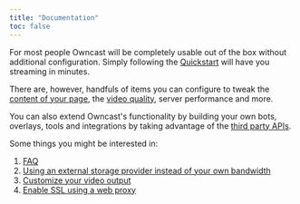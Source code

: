 ```yaml
---
title: "Documentation"
toc: false
---
```


For most people Owncast will be completely usable out of the box without additional configuration. Simply following the [Quickstart](/quickstart) will have you streaming in minutes.

There are, however, handfuls of items you can configure to tweak the [content of your page](website), the [video quality](encoding), server performance and more.

You can also extend Owncast's functionality by building your own bots, overlays, tools and integrations by taking advantage of the [third party APIs](/thirdparty).

Some things you might be interested in:

1. [FAQ](/faq)
1. [Using an external storage provider instead of your own bandwidth](/docs/storage)
1. [Customize your video output](/docs/encoding)
1. [Enable SSL using a web proxy](/docs/sslproxies)

